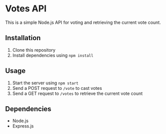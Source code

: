 # Votes API

This is a simple Node.js API for voting and retrieving the current vote count.

## Installation

1. Clone this repository
2. Install dependencies using `npm install`

## Usage

1. Start the server using `npm start`
2. Send a POST request to `/vote` to cast votes
3. Send a GET request to `/votes` to retrieve the current vote count

## Dependencies

- Node.js
- Express.js
